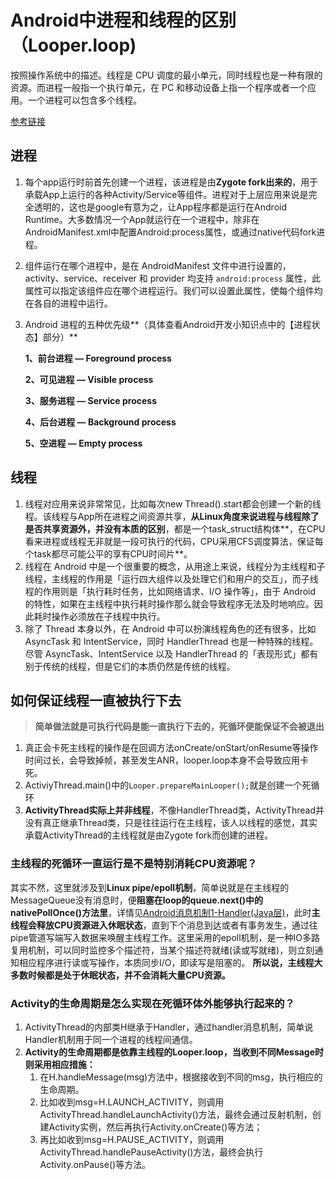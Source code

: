 # Android中进程和线程的区别（Looper.loop)

按照操作系统中的描述。线程是 CPU 调度的最小单元，同时线程也是一种有限的资源。而进程一般指一个执行单元，在 PC 和移动设备上指一个程序或者一个应用。一个进程可以包含多个线程。

[参考链接](https://www.zhihu.com/question/34652589/answer/90344494)

## 进程

1. 每个app运行时前首先创建一个进程，该进程是由**Zygote fork出来的**，用于承载App上运行的各种Activity/Service等组件。进程对于上层应用来说是完全透明的，这也是google有意为之，让App程序都是运行在Android Runtime。大多数情况一个App就运行在一个进程中，除非在AndroidManifest.xml中配置Android:process属性，或通过native代码fork进程。

2. 组件运行在哪个进程中，是在 AndroidManifest 文件中进行设置的，activity、service、receiver 和 provider 均支持 `android:process` 属性，此属性可以指定该组件应在哪个进程运行。我们可以设置此属性，使每个组件均在各自的进程中运行。

3. Android 进程的五种优先级**（具体查看Android开发小知识点中的【进程状态】部分）**

   **1、前台进程 — Foreground process**

   **2、可见进程 — Visible process**

   **3、服务进程 — Service process**

   **4、后台进程 — Background process**

   **5、空进程 — Empty process**

## 线程

1. 线程对应用来说非常常见，比如每次new Thread().start都会创建一个新的线程。该线程与App所在进程之间资源共享，**从Linux角度来说进程与线程除了是否共享资源外，并没有本质的区别**，都是一个task_struct结构体**，在CPU看来进程或线程无非就是一段可执行的代码，CPU采用CFS调度算法，保证每个task都尽可能公平的享有CPU时间片**。
2. 线程在 Android 中是一个很重要的概念，从用途上来说，线程分为主线程和子线程，主线程的作用是「运行四大组件以及处理它们和用户的交互」，而子线程的作用则是「执行耗时任务，比如网络请求、I/O 操作等」，由于 Android 的特性，如果在主线程中执行耗时操作那么就会导致程序无法及时地响应。因此耗时操作必须放在子线程中执行。
3. 除了 Thread 本身以外，在 Android 中可以扮演线程角色的还有很多，比如 AsyncTask 和 IntentService，同时 HandlerThread 也是一种特殊的线程。尽管 AsyncTask、IntentService 以及 HandlerThread 的「表现形式」都有别于传统的线程，但是它们的本质仍然是传统的线程。

## 如何保证线程一直被执行下去

> **简单做法就是可执行代码是能一直执行下去的，死循环便能保证不会被退出**

1. 真正会卡死主线程的操作是在回调方法onCreate/onStart/onResume等操作时间过长，会导致掉帧，甚至发生ANR，looper.loop本身不会导致应用卡死。
2. ActiviyThread.main()中的`Looper.prepareMainLooper();`就是创建一个死循环
3. **ActivityThread实际上并非线程**，不像HandlerThread类，ActivityThread并没有真正继承Thread类，只是往往运行在主线程，该人以线程的感觉，其实承载ActivityThread的主线程就是由Zygote fork而创建的进程。

### 主线程的死循环一直运行是不是特别消耗CPU资源呢？

其实不然，这里就涉及到**Linux pipe/epoll机制**，简单说就是在主线程的MessageQueue没有消息时，便**阻塞在loop的queue.next()中的nativePollOnce()方法里**，详情见[Android消息机制1-Handler(Java层)](https://link.zhihu.com/?target=http%3A//www.yuanhh.com/2015/12/26/handler-message-framework/%23next)，此时**主线程会释放CPU资源进入休眠状态**，直到下个消息到达或者有事务发生，通过往pipe管道写端写入数据来唤醒主线程工作。这里采用的epoll机制，是一种IO多路复用机制，可以同时监控多个描述符，当某个描述符就绪(读或写就绪)，则立刻通知相应程序进行读或写操作，本质同步I/O，即读写是阻塞的。 **所以说，主线程大多数时候都是处于休眠状态，并不会消耗大量CPU资源。**

### Activity的生命周期是怎么实现在死循环体外能够执行起来的？

1. ActivityThread的内部类H继承于Handler，通过handler消息机制，简单说Handler机制用于同一个进程的线程间通信。
2. **Activity的生命周期都是依靠主线程的Looper.loop，当收到不同Message时则采用相应措施：**
   1. 在H.handleMessage(msg)方法中，根据接收到不同的msg，执行相应的生命周期。
   2. 比如收到msg=H.LAUNCH_ACTIVITY，则调用ActivityThread.handleLaunchActivity()方法，最终会通过反射机制，创建Activity实例，然后再执行Activity.onCreate()等方法；
   3. 再比如收到msg=H.PAUSE_ACTIVITY，则调用ActivityThread.handlePauseActivity()方法，最终会执行Activity.onPause()等方法。

